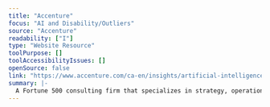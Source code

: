 ```yaml
---
title: "Accenture"
focus: "AI and Disability/Outliers"
source: "Accenture"
readability: ["I"]
type: "Website Resource"
toolPurpose: []
toolAccessibilityIssues: []
openSource: false
link: "https://www.accenture.com/ca-en/insights/artificial-intelligence-index"
summary: |-
  A Fortune 500 consulting firm that specializes in strategy, operations and technology services.
---
```



